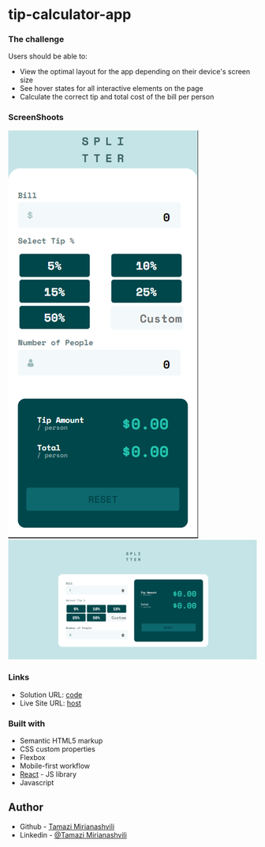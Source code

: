 # tip-calculator-app

### The challenge

Users should be able to:

- View the optimal layout for the app depending on their device's screen size
- See hover states for all interactive elements on the page
- Calculate the correct tip and total cost of the bill per person

### ScreenShoots
![](./tip-calculator-app/public/screenshots/mobile.png)
![](./tip-calculator-app/public/screenshots/desktop.png)

### Links
- Solution URL: [code](https://github.com/batonitamazi/tip-calculator-app)
- Live Site URL: [host](https://tip-calculator-batonitamazi.netlify.app)

### Built with
- Semantic HTML5 markup
- CSS custom properties
- Flexbox
- Mobile-first workflow
- [React](https://reactjs.org/) - JS library
- Javascript

## Author

- Github - [Tamazi Mirianashvili](https://github.com/batonitamazi)
- Linkedin - [@Tamazi Mirianashvili](https://www.linkedin.com/in/tamazi-mirianashvili-735600210/)